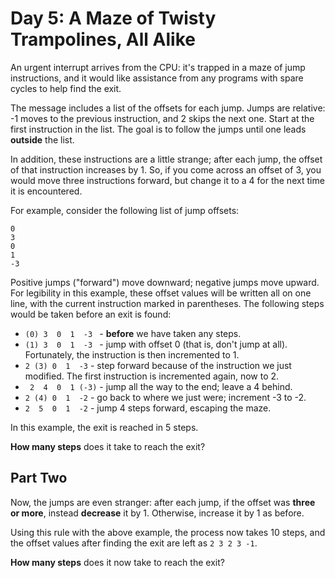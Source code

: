 # Day 5: A Maze of Twisty Trampolines, All Alike

An urgent interrupt arrives from the CPU: it's trapped in a maze of jump
instructions, and it would like assistance from any programs with spare cycles
to help find the exit.

The message includes a list of the offsets for each jump. Jumps are relative: -1
moves to the previous instruction, and 2 skips the next one. Start at the first
instruction in the list. The goal is to follow the jumps until one leads
**outside** the list.

In addition, these instructions are a little strange; after each jump, the
offset of that instruction increases by 1. So, if you come across an offset of
3, you would move three instructions forward, but change it to a 4 for the next
time it is encountered.

For example, consider the following list of jump offsets:

```
0
3
0
1
-3
```

Positive jumps ("forward") move downward; negative jumps move upward. For
legibility in this example, these offset values will be written all on one line,
with the current instruction marked in parentheses. The following steps would be
taken before an exit is found:

- `(0) 3  0  1  -3 ` - **before** we have taken any steps.
- `(1) 3  0  1  -3 ` - jump with offset 0 (that is, don't jump at all).
  Fortunately, the instruction is then incremented to 1.
- ` 2 (3) 0  1  -3 ` - step forward because of the instruction we just modified.
  The first instruction is incremented again, now to 2.
- ` 2  4  0  1 (-3)` - jump all the way to the end; leave a 4 behind.
- ` 2 (4) 0  1  -2 ` - go back to where we just were; increment -3 to -2.
- ` 2  5  0  1  -2 ` - jump 4 steps forward, escaping the maze.

In this example, the exit is reached in 5 steps.

**How many steps** does it take to reach the exit?

## Part Two

Now, the jumps are even stranger: after each jump, if the offset was
**three or more**, instead **decrease** it by 1. Otherwise, increase it by 1 as
before.

Using this rule with the above example, the process now takes 10 steps, and the
offset values after finding the exit are left as `2 3 2 3 -1`.

**How many steps** does it now take to reach the exit?
